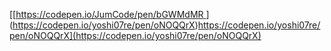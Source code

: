 [[[https://codepen.io/JumCode/pen/bGWMdMR
](https://codepen.io/yoshi07re/pen/oNOQQrX)](https://codepen.io/yoshi07re/pen/oNOQQrX)https://codepen.io/yoshi07re/pen/oNOQQrX](https://codepen.io/yoshi07re/pen/oNOQQrX)
